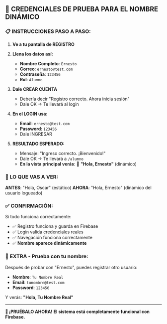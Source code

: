 ## 🧪 CREDENCIALES DE PRUEBA PARA EL NOMBRE DINÁMICO

### 📋 **INSTRUCCIONES PASO A PASO:**

1. **Ve a tu pantalla de REGISTRO**
2. **Llena los datos así:**
   - **Nombre Completo**: `Ernesto`
   - **Correo**: `ernesto@test.com`
   - **Contraseña**: `123456`
   - **Rol**: `Alumno`

3. **Dale CREAR CUENTA**
   - Debería decir "Registro correcto. Ahora inicia sesión"
   - Dale OK → Te llevará al login

4. **En el LOGIN usa:**
   - **Email**: `ernesto@test.com`
   - **Password**: `123456`
   - Dale INGRESAR

5. **RESULTADO ESPERADO:**
   - Mensaje: "Ingreso correcto. ¡Bienvenido!"
   - Dale OK → Te llevará a `/alumno`
   - **En la vista principal verás**: 📍 **"Hola, Ernesto"** (dinámico)

### 🎯 **LO QUE VAS A VER:**

**ANTES**: "Hola, Oscar" (estático)
**AHORA**: "Hola, Ernesto" (dinámico del usuario logueado)

### ✅ **CONFIRMACIÓN:**

Si todo funciona correctamente:
- ✅ Registro funciona y guarda en Firebase
- ✅ Login valida credenciales reales
- ✅ Navegación funciona correctamente
- ✅ **Nombre aparece dinámicamente**

### 🚀 **EXTRA - Prueba con tu nombre:**

Después de probar con "Ernesto", puedes registrar otro usuario:
- **Nombre**: `Tu Nombre Real`
- **Email**: `tunombre@test.com`
- **Password**: `123456`

Y verás: **"Hola, Tu Nombre Real"**

---

**🎉 ¡PRUÉBALO AHORA!** 
**El sistema está completamente funcional con Firebase.**